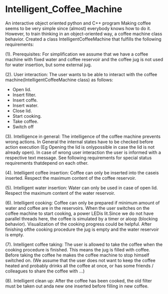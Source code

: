 # Intelligent_Coffee_Machine
An interactive object oriented python and C++ program
Making coffee seems to be very simple since (almost) everybody knows how to do it. However, to train thinking in an object-oriented way, a coffee machine class behavior.
Created a class IntelligentCoffeeMachine that fulfills the following requirements:

(1). Prerequisites: For simplification we assume that we have a coffee machine with fixed water and coffee reservoir and the coffee jug is not used for water insertion, but some external jug.

(2). User interaction: The user wants to be able to interact with the coffee machine(IntelligentCoffeeMachine class) as follows:
- Open lid.
- Insert filter.
- Insert coffe.
- Insert water.
- Close lid.
- Start cooking.
- Take coffee.
- Switch off

(3). Intelligence in general: The intelligence of the coffee machine prevents wrong actions. In General the internal states have to be checked before action execution (Eg Opening the lid is onlypossible in case the lid is not already open). In case of wrong user interaction the user is informed with a respective text message. See following requirements for special status requirements thatdepend on each other.

(4). Intelligent coffee insertion: Coffee can only be inserted into the caseis inserted. Respect the maximum content of the coffee reservoir.

(5). Intelligent water insertion: Water can only be used in case of open lid. Respect the maximum content of the water reservoir.

(6). Intelligent cooking: Coffee can only be prepared if minimum amount of water and coffee are in the reservoirs. When the user switches on the coffee machine to start cooking, a power LEDis lit.Since we do not have parallel threads here, the coffee is simulated by a timer or aloop (blocking behavior). Visualization of the cooking progress could be helpful. After finishing ofthe cooking procedure the jug is empty and the water reservoir is empty.

(7). Intelligent coffee taking: The user is allowed to take the coffee when the cooking procedure is finished. This means the jug is filled with coffee. Before taking the coffee he makes the coffee machine to stop himself switched on. (We assume that the user does not want to keep the coffee heated and probably drinks all the coffee at once, or has some friends / colleagues to share the coffee with ...)

(8). Intelligent clean up: After the coffee has been cooked, the old filter must be taken out anda new one inserted before filling in new coffee.

